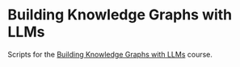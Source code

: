 # Building Knowledge Graphs with LLMs

Scripts for the [Building Knowledge Graphs with LLMs](https://graphacademy.neo4j.com/courses/llm-knowledge-graph-construction/) course.
